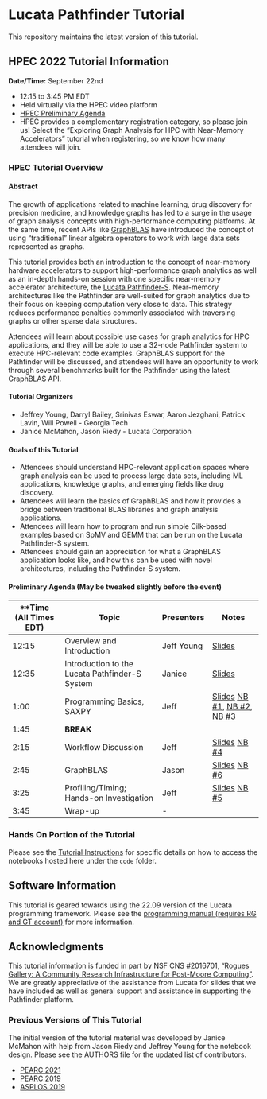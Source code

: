# Lucata Pathfinder Tutorial

This repository maintains the latest version of this tutorial. 


## HPEC 2022 Tutorial Information

**Date/Time:** September 22nd
* 12:15 to 3:45 PM EDT
* Held virtually via the HPEC video platform
* [HPEC Preliminary Agenda](https://ieee-hpec.org/index.php/ieee-hpec-2022-prelim-agenda/)
* HPEC provides a complementary registration category, so please join us! Select the “Exploring Graph Analysis for HPC with Near-Memory Accelerators” tutorial when registering, so we know how many attendees will join. 

### HPEC Tutorial Overview

#### Abstract
The growth of applications related to machine learning, drug discovery for precision medicine, and knowledge
graphs has led to a surge in the usage of graph analysis concepts with high-performance computing platforms. At
the same time, recent APIs like [GraphBLAS](https://graphblas.org/) have introduced the concept of using “traditional”
linear algebra operators to work with large data sets represented as graphs.

This tutorial provides both an introduction to the concept of near-memory hardware accelerators to support
high-performance graph analytics as well as an in-depth hands-on session with one specific near-memory
accelerator architecture, the [Lucata Pathfinder-S](https://lucata.com/solutions/pathfinder/).
Near-memory architectures like the Pathfinder are well-suited
for graph analytics due to their focus on keeping computation very close to data. This strategy reduces 
performance penalties commonly associated with traversing graphs or
other sparse data structures.

Attendees will learn about possible use cases for graph analytics for HPC applications, and they will be able
to use a 32-node Pathfinder system to execute HPC-relevant code examples. GraphBLAS support for the
Pathfinder will be discussed, and attendees will have an opportunity to work through several benchmarks built
for the Pathfinder using the latest GraphBLAS API.

#### Tutorial Organizers
* Jeffrey Young, Darryl Bailey, Srinivas Eswar, Aaron Jezghani, Patrick Lavin, Will Powell - Georgia Tech
* Janice McMahon, Jason Riedy - Lucata Corporation

#### Goals of this Tutorial
* Attendees should understand HPC-relevant application spaces where graph analysis can be used to
process large data sets, including ML applications, knowledge graphs, and emerging fields like drug
discovery.
* Attendees will learn the basics of GraphBLAS and how it provides a bridge between traditional BLAS
libraries and graph analysis applications.
* Attendees will learn how to program and run simple Cilk-based examples based on SpMV and GEMM
that can be run on the Lucata Pathfinder-S system.
* Attendees should gain an appreciation for what a GraphBLAS application looks like, and how this can be
used with novel architectures, including the Pathfinder-S system.

#### Preliminary Agenda (May be tweaked slightly before the event)
| **Time (All Times EDT) | **Topic**                                      | Presenters | Notes                                      |
| ---------------------- | ---------------------------------------------- | ---------- | ------------------------------------------ |
| 12:15                  | Overview and Introduction                      | Jeff Young | [Slides]()                                     |
| 12:35                  | Introduction to the Lucata Pathfinder-S System | Janice     | [Slides]()                                     |
| 1:00                   | Programming Basics, SAXPY                      | Jeff       | [Slides]() [NB #1](), [NB #2](), [NB #3]() |
| 1:45                   | **BREAK**                                      |            |                                            |
| 2:15                   | Workflow Discussion                            | Jeff       | [Slides]() [NB #4]()                       |
| 2:45                   | GraphBLAS                                      | Jason      | [Slides]() [NB #6]()                       |
| 3:25                   | Profiling/Timing; Hands-on Investigation       | Jeff       | [Slides]() [NB #5]()                       |
| 3:45                   | Wrap-up                                        | -          |                                            |

### Hands On Portion of the Tutorial
Please see the [Tutorial Instructions](https://github.com/gt-crnch-rg/lucata-pathfinder-tutorial/blob/ee29508201016029bff1cc9819d85bdaaca3fad1/Tutorial-Instructions.md) for specific details on how to access the notebooks hosted here under the `code` folder.

## Software Information
This tutorial is geared towards using the 22.09 version of the Lucata programming framework. Please see the [programming manual (requires RG and GT account)](https://github.gatech.edu/crnch-rg/rg-lucata-pathfinder/blob/main/docs/pathfinder/Lucata-Pathfinder-Programming-Guide-v2.0.0-2202-tools.pdf) for more information. 


## Acknowledgments
This tutorial information is funded in part by NSF CNS #2016701, [“Rogues Gallery: A Community Research Infrastructure for Post-Moore Computing”](https://www.nsf.gov/awardsearch/showAward?AWD_ID=2016701). We are greatly appreciative of the assistance from Lucata for slides that we have included as well as general support and assistance in supporting the Pathfinder platform.

### Previous Versions of This Tutorial

The initial version of the tutorial material was developed by Janice McMahon with help from Jason Riedy and Jeffrey Young for the notebook design. Please see the AUTHORS file for the updated list of contributors. 

* [PEARC 2021](https://github.com/gt-crnch-rg/pearc-tutorial-2021)
* [PEARC 2019](https://github.com/gt-crnch-rg/pearc-tutorial-2019)
* [ASPLOS 2019](https://github.com/gt-crnch-rg/asplos-tutorial-2019)
